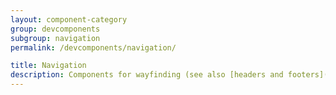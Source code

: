 ```yaml
---
layout: component-category
group: devcomponents
subgroup: navigation
permalink: /devcomponents/navigation/

title: Navigation
description: Components for wayfinding (see also [headers and footers](../headers-and-footers/index.html))
---
```

